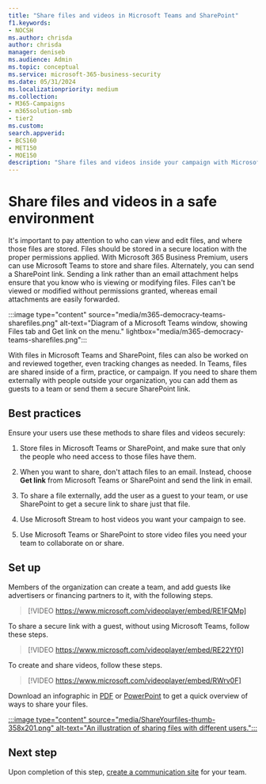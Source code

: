```yaml
---
title: "Share files and videos in Microsoft Teams and SharePoint"
f1.keywords:
- NOCSH
ms.author: chrisda
author: chrisda
manager: deniseb
ms.audience: Admin
ms.topic: conceptual
ms.service: microsoft-365-business-security
ms.date: 05/31/2024
ms.localizationpriority: medium
ms.collection:
- M365-Campaigns
- m365solution-smb
- tier2
ms.custom:
search.appverid:
- BCS160
- MET150
- MOE150
description: "Share files and videos inside your campaign with Microsoft Teams and SharePoint. Microsoft 365 Business premium includes Teams, which is a great way to safely share files and videos."
---
```


# Share files and videos in a safe environment

It's important to pay attention to who can view and edit files, and where those files are stored. Files should be stored in a secure location with the proper permissions applied. With Microsoft 365 Business Premium, users can use Microsoft Teams to store and share files. Alternately, you can send a SharePoint link. Sending a link rather than an email attachment helps ensure that you know who is viewing or modifying files. Files can't be viewed or modified without permissions granted, whereas email attachments are easily forwarded.

:::image type="content" source="media/m365-democracy-teams-sharefiles.png" alt-text="Diagram of a Microsoft Teams window, showing Files tab and Get link on the menu." lightbox="media/m365-democracy-teams-sharefiles.png":::

With files in Microsoft Teams and SharePoint, files can also be worked on and reviewed together, even tracking changes as needed. In Teams, files are shared inside of a firm, practice, or campaign. If you need to share them externally with people outside your organization, you can add them as guests to a team or send them a secure SharePoint link.

## Best practices

Ensure your users use these methods to share files and videos securely:

1. Store files in Microsoft Teams or SharePoint, and make sure that only the people who need access to those files have them.

2. When you want to share, don't attach files to an email. Instead, choose **Get link** from Microsoft Teams or SharePoint and send the link in email.

3. To share a file externally, add the user as a guest to your team, or use SharePoint to get a secure link to share just that file.

4. Use Microsoft Stream to host videos you want your campaign to see.

5. Use Microsoft Teams or SharePoint to store video files you need your team to collaborate on or share.

## Set up

Members of the organization can create a team, and add guests like advertisers or financing partners to it, with the following steps.

> [!VIDEO https://www.microsoft.com/videoplayer/embed/RE1FQMp]

To share a secure link with a guest, without using Microsoft Teams, follow these steps.

> [!VIDEO https://www.microsoft.com/videoplayer/embed/RE22Yf0]

To create and share videos, follow these steps.

> [!VIDEO https://www.microsoft.com/videoplayer/embed/RWrv0F]

Download an infographic in [PDF](https://go.microsoft.com/fwlink/?linkid=2079435) or [PowerPoint](https://go.microsoft.com/fwlink/?linkid=2079438) to get a quick overview of ways to share your files.

[:::image type="content" source="media/ShareYourfiles-thumb-358x201.png" alt-text="An illustration of sharing files with different users.":::](https://go.microsoft.com/fwlink/?linkid=2079435)

## Next step

Upon completion of this step, [create a communication site](create-communications-site.md) for your team.
